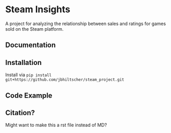 # Steam Insights
A project for analyzing the relationship between sales and ratings for games sold on the Steam platform.

## Documentation



## Installation

Install via `pip install git+https://github.com/jbhiltscher/steam_project.git`

## Code Example

## Citation?
Might want to make this a rst file instead of MD?


